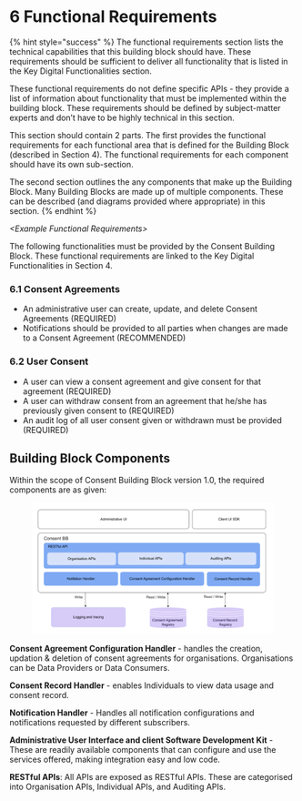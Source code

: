 # 6 Functional Requirements

{% hint style="success" %}
The functional requirements section lists the technical capabilities that this building block should have. These requirements should be sufficient to deliver all functionality that is listed in the Key Digital Functionalities section.&#x20;

These functional requirements do not define specific APIs - they provide a list of information about functionality that must be implemented within the building block. These requirements should be defined by subject-matter experts and don’t have to be highly technical in this section.

This section should contain 2 parts. The first provides the functional requirements for each functional area that is defined for the Building Block (described in Section 4). The functional requirements for each component should have its own sub-section.

The second section outlines the any components that make up the Building Block. Many Building Blocks are made up of multiple components. These can be described (and diagrams provided where appropriate) in this section.
{% endhint %}

_\<Example Functional Requirements>_

The following functionalities must be provided by the Consent Building Block. These functional requirements are linked to the Key Digital Functionalities in Section 4.

### 6.1 Consent Agreements&#x20;

* An administrative user can create, update, and delete Consent Agreements (REQUIRED)
* Notifications should be provided to all parties when changes are made to a Consent Agreement (RECOMMENDED)

### 6.2 User Consent

* A user can view a consent agreement and give consent for that agreement (REQUIRED)
* A user can withdraw consent from an agreement that he/she has previously given consent to (REQUIRED)
* An audit log of all user consent given or withdrawn must be provided (REQUIRED)



## Building Block Components

Within the scope of Consent Building Block version 1.0, the required components are as given: &#x20;

<figure><img src=".gitbook/assets/Screen Shot 2023-04-07 at 11.59.49 AM.png" alt=""><figcaption></figcaption></figure>

**Consent Agreement Configuration Handler** - handles the creation, updation & deletion of consent agreements for organisations. Organisations can be Data Providers or Data Consumers.

**Consent Record Handler** -  enables Individuals to view data usage and consent record.

**Notification Handler** - Handles all notification configurations and notifications requested by different subscribers.

**Administrative User Interface and client Software Development Kit** - These are readily available components that can configure and use the services offered, making integration easy and low code.

**RESTful APIs**: All APIs are exposed as RESTful APIs. These are categorised into Organisation APIs, Individual APIs, and Auditing APIs.
